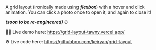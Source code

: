 A grid layout (ironically made using **_flexbox_**) with a hover and click animation. You can click a photo once to open it, and again to close it! 

__*(soon to be re-engineered)*__ ⏰

🧑‍💻 Live demo here: https://grid-layout-tawny.vercel.app/

⚙️ Live code here: https://githubbox.com/keiryan/grid-layout
